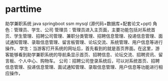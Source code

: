 # parttime
助学兼职系统 java springboot ssm mysql (源代码+数据库+配套论文+ppt) 角色：管理员、学生、公司  管理员：管理员进入主页面，主要功能包括对系统首页、学生管理、招聘公司管理、兼职分类管理、招聘信息管理、投递信息管理、面试通知管理、录取信息管理、留言板管理、论坛交流、系统管理、用户信息等进行操作。  学生：当游客打开系统的网址后，首先看到的就是首页界面。在这里，游客能够看到助学兼职系统的导航条显示首页、招聘信息、论坛交流、招聘资讯、留言板、个人中心、购物车。  公司：招聘公司登录系统后，可以对系统首页、招聘信息管理、投递信息管理、面试通知管理、录取信息管理、用户信息等功能进行相应操作，
